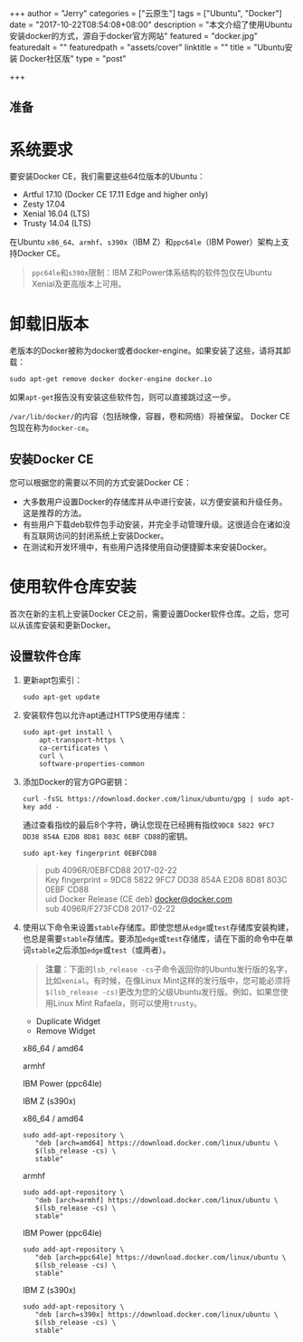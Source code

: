 +++
author = "Jerry"
categories = ["云原生"]
tags = ["Ubuntu", "Docker"]
date = "2017-10-22T08:54:08+08:00"
description = "本文介绍了使用Ubuntu安装docker的方式，源自于docker官方网站"
featured = "docker.jpg"
featuredalt = ""
featuredpath = "assets/cover"
linktitle = ""
title = "Ubuntu安装 Docker社区版"
type = "post"

+++

准备
--

# 系统要求

要安装Docker CE，我们需要这些64位版本的Ubuntu：

*   Artful 17.10 (Docker CE 17.11 Edge and higher only)
*   Zesty 17.04
*   Xenial 16.04 (LTS)
*   Trusty 14.04 (LTS)

在Ubuntu `x86_64`、`armhf`、`s390x`（IBM Z）和`ppc64le`（IBM Power）架构上支持Docker CE。

> `ppc64le`和`s390x`限制：IBM Z和Power体系结构的软件包仅在Ubuntu Xenial及更高版本上可用。

# 卸载旧版本

老版本的Docker被称为docker或者docker-engine。如果安装了这些，请将其卸载：

    sudo apt-get remove docker docker-engine docker.io


如果`apt-get`报告没有安装这些软件包，则可以直接跳过这一步。

`/var/lib/docker/`的内容（包括映像，容器，卷和网络）将被保留。 Docker CE包现在称为`docker-ce`。

安装Docker CE
-----------

您可以根据您的需要以不同的方式安装Docker CE：

*   大多数用户设置Docker的存储库并从中进行安装，以方便安装和升级任务。这是推荐的方法。
*   有些用户下载deb软件包手动安装，并完全手动管理升级。这很适合在诸如没有互联网访问的封闭系统上安装Docker。
*   在测试和开发环境中，有些用户选择使用自动便捷脚本来安装Docker。

# 使用软件仓库安装

首次在新的主机上安装Docker CE之前，需要设置Docker软件仓库。之后，您可以从该库安装和更新Docker。

## 设置软件仓库

1.  更新apt包索引：  

        sudo apt-get update


2.  安装软件包以允许apt通过HTTPS使用存储库：  

        sudo apt-get install \
            apt-transport-https \
            ca-certificates \
            curl \
            software-properties-common


3.  添加Docker的官方GPG密钥：  

        curl -fsSL https://download.docker.com/linux/ubuntu/gpg | sudo apt-key add -


    通过查看指纹的最后8个字符，确认您现在已经拥有指纹`9DC8 5822 9FC7 DD38 854A E2D8 8D81 803C 0EBF CD88`的密钥。

        sudo apt-key fingerprint 0EBFCD88


    > pub 4096R/0EBFCD88 2017-02-22  
    > Key fingerprint = 9DC8 5822 9FC7 DD38 854A E2D8 8D81 803C 0EBF CD88  
    > uid Docker Release (CE deb) [docker@docker.com](mailto:docker@docker.com)  
    > sub 4096R/F273FCD8 2017-02-22

4.  使用以下命令来设置`stable`存储库。即使您想从`edge`或`test`存储库安装构建，也总是需要`stable`存储库。要添加`edge`或`test`存储库，请在下面的命令中在单词`stable`之后添加`edge`或`test`（或两者）。  

    > **注意**：下面的`lsb_release -cs`子命令返回你的Ubuntu发行版的名字，比如`xenial`。有时候，在像Linux Mint这样的发行版中，您可能必须将`$(lsb_release -cs)`更改为您的父级Ubuntu发行版。例如，如果您使用Linux Mint Rafaela，则可以使用`trusty`。

    *   Duplicate Widget
    *   Remove Widget

    x86_64 / amd64

    armhf

    IBM Power (ppc64le)

    IBM Z (s390x)

    x86_64 / amd64

        sudo add-apt-repository \
           "deb [arch=amd64] https://download.docker.com/linux/ubuntu \
           $(lsb_release -cs) \
           stable"


    armhf

        sudo add-apt-repository \
           "deb [arch=armhf] https://download.docker.com/linux/ubuntu \
           $(lsb_release -cs) \
           stable"


    IBM Power (ppc64le)

        sudo add-apt-repository \
           "deb [arch=ppc64le] https://download.docker.com/linux/ubuntu \
           $(lsb_release -cs) \
           stable"


    IBM Z (s390x)

        sudo add-apt-repository \
           "deb [arch=s390x] https://download.docker.com/linux/ubuntu \
           $(lsb_release -cs) \
           stable"
